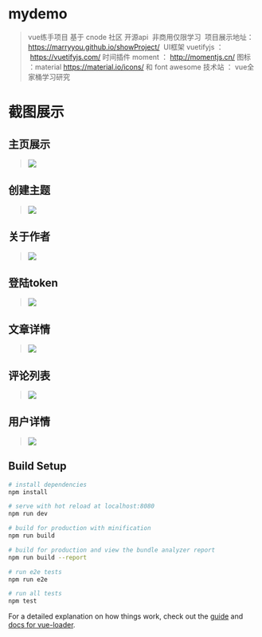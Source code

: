 # mydemo

> vue练手项目 基于 cnode 社区 开源api  非商用仅限学习
> 项目展示地址：https://marryyou.github.io/showProject/
> UI框架 vuetifyjs ：  https://vuetifyjs.com/
> 时间插件 moment  ：  http://momentjs.cn/
> 图标 ：material     https://material.io/icons/ 和 font awesome
> 技术站 ： vue全家桶学习研究

# 截图展示
## 主页展示 
>![](https://github.com/MarryYou/VUE-node-mobile/blob/master/src/assets/main.png?raw=true)

## 创建主题
>![](https://github.com/MarryYou/VUE-node-mobile/blob/master/src/assets/create.png?raw=true)

## 关于作者
>![](https://github.com/MarryYou/VUE-node-mobile/blob/master/src/assets/about.png?raw=true)

## 登陆token
>![](https://github.com/MarryYou/VUE-node-mobile/blob/master/src/assets/login.png?raw=true)

## 文章详情
>![](https://github.com/MarryYou/VUE-node-mobile/blob/master/src/assets/article.png?raw=true)

## 评论列表
>![](https://github.com/MarryYou/VUE-node-mobile/blob/master/src/assets/comment.png?raw=true)

## 用户详情
>![](https://github.com/MarryYou/VUE-node-mobile/blob/master/src/assets/personInfo.png?raw=true)

## Build Setup

``` bash
# install dependencies
npm install

# serve with hot reload at localhost:8080
npm run dev

# build for production with minification
npm run build

# build for production and view the bundle analyzer report
npm run build --report

# run e2e tests
npm run e2e

# run all tests
npm test
```

For a detailed explanation on how things work, check out the [guide](http://vuejs-templates.github.io/webpack/) and [docs for vue-loader](http://vuejs.github.io/vue-loader).
